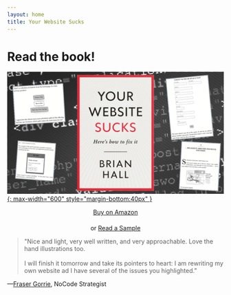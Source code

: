 ```yaml
---
layout: home
title: Your Website Sucks
---
```


# Read the book!
[![Your Website Sucks book image](/images/yws-cover.png){: max-width="600" style="margin-bottom:40px" }](/images/yws-cover.png)

<center><a href="https://www.amazon.com/dp/B0BVSXB5W7" class="paper-btn" target="_blank" rel="noopener noreferrer">Buy on Amazon</a></center>

<div style="margin-top: 20px"><center>or <a data-formkit-toggle="e1bf8f818b" href="https://skilled-mover-4977.ck.page/e1bf8f818b">Read a Sample</a></center></div>

> "Nice and light, very well written, and very approachable. Love the hand illustrations too.
> &nbsp;  
> &nbsp;  
> I will finish it tomorrow and take its pointers to heart: I am rewriting my own website ad I have several of the issues you highlighted."

—[Fraser Gorrie](https://frasergorrie.com/), NoCode Strategist

<style type="text/css">
.paper-btn {
  margin-right: 20px;
  margin-left: 20px;
}
</style>

<script async data-uid="e1bf8f818b" src="https://skilled-mover-4977.ck.page/e1bf8f818b/index.js"></script>
